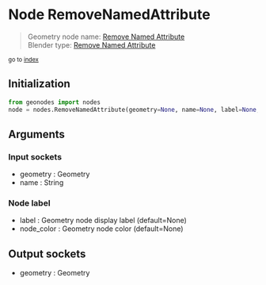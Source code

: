 
# Node RemoveNamedAttribute

> Geometry node name: [Remove Named Attribute](https://docs.blender.org/manual/en/latest/modeling/geometry_nodes/attribute/remove_named_attribute.html)<br>
  Blender type: [Remove Named Attribute](https://docs.blender.org/api/current/bpy.types.GeometryNodeRemoveAttribute.html)
  
<sub>go to [index](index.md)</sub>

## Initialization

```python
from geonodes import nodes
node = nodes.RemoveNamedAttribute(geometry=None, name=None, label=None, node_color=None)
```



## Arguments


### Input sockets

- geometry : Geometry
- name : String

### Node label

- label : Geometry node display label (default=None)
- node_color : Geometry node color (default=None)

## Output sockets

- geometry : Geometry
